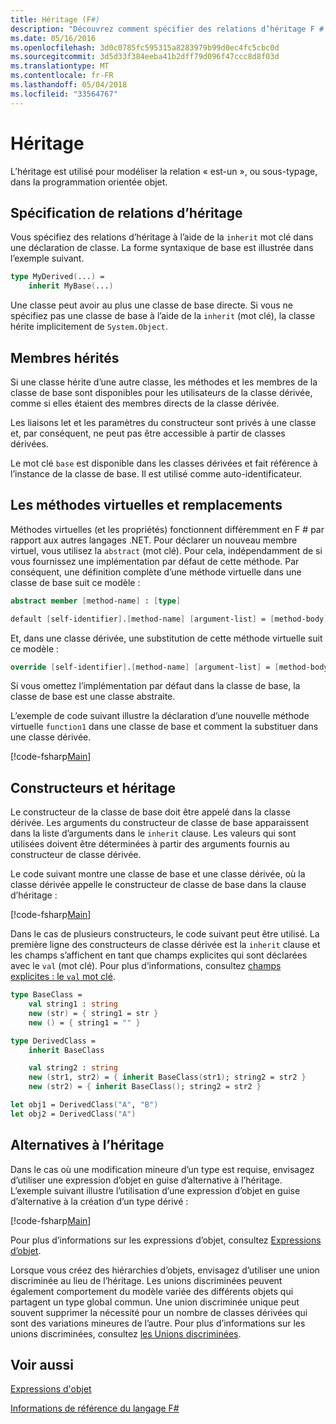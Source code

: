 ```yaml
---
title: Héritage (F#)
description: "Découvrez comment spécifier des relations d’héritage F # à l’aide du mot clé 'inherit'."
ms.date: 05/16/2016
ms.openlocfilehash: 3d0c0785fc595315a8283979b99d0ec4fc5cbc0d
ms.sourcegitcommit: 3d5d33f384eeba41b2dff79d096f47ccc8d8f03d
ms.translationtype: MT
ms.contentlocale: fr-FR
ms.lasthandoff: 05/04/2018
ms.locfileid: "33564767"
---
```

# <a name="inheritance"></a>Héritage

L’héritage est utilisé pour modéliser la relation « est-un », ou sous-typage, dans la programmation orientée objet.


## <a name="specifying-inheritance-relationships"></a>Spécification de relations d’héritage
Vous spécifiez des relations d’héritage à l’aide de la `inherit` mot clé dans une déclaration de classe. La forme syntaxique de base est illustrée dans l’exemple suivant.

```fsharp
type MyDerived(...) =
    inherit MyBase(...)
```

Une classe peut avoir au plus une classe de base directe. Si vous ne spécifiez pas une classe de base à l’aide de la `inherit` (mot clé), la classe hérite implicitement de `System.Object`.


## <a name="inherited-members"></a>Membres hérités
Si une classe hérite d’une autre classe, les méthodes et les membres de la classe de base sont disponibles pour les utilisateurs de la classe dérivée, comme si elles étaient des membres directs de la classe dérivée.

Les liaisons let et les paramètres du constructeur sont privés à une classe et, par conséquent, ne peut pas être accessible à partir de classes dérivées.

Le mot clé `base` est disponible dans les classes dérivées et fait référence à l’instance de la classe de base. Il est utilisé comme auto-identificateur.


## <a name="virtual-methods-and-overrides"></a>Les méthodes virtuelles et remplacements
Méthodes virtuelles (et les propriétés) fonctionnent différemment en F # par rapport aux autres langages .NET. Pour déclarer un nouveau membre virtuel, vous utilisez la `abstract` (mot clé). Pour cela, indépendamment de si vous fournissez une implémentation par défaut de cette méthode. Par conséquent, une définition complète d’une méthode virtuelle dans une classe de base suit ce modèle :

```fsharp
abstract member [method-name] : [type]

default [self-identifier].[method-name] [argument-list] = [method-body]
```

Et, dans une classe dérivée, une substitution de cette méthode virtuelle suit ce modèle :

```fsharp
override [self-identifier].[method-name] [argument-list] = [method-body]
```

Si vous omettez l’implémentation par défaut dans la classe de base, la classe de base est une classe abstraite.

L’exemple de code suivant illustre la déclaration d’une nouvelle méthode virtuelle `function1` dans une classe de base et comment la substituer dans une classe dérivée.

[!code-fsharp[Main](../../../samples/snippets/fsharp/lang-ref-1/snippet2601.fs)]
    
## <a name="constructors-and-inheritance"></a>Constructeurs et héritage
Le constructeur de la classe de base doit être appelé dans la classe dérivée. Les arguments du constructeur de classe de base apparaissent dans la liste d’arguments dans le `inherit` clause. Les valeurs qui sont utilisées doivent être déterminées à partir des arguments fournis au constructeur de classe dérivée.

Le code suivant montre une classe de base et une classe dérivée, où la classe dérivée appelle le constructeur de classe de base dans la clause d’héritage :

[!code-fsharp[Main](../../../samples/snippets/fsharp/lang-ref-1/snippet2602.fs)]

Dans le cas de plusieurs constructeurs, le code suivant peut être utilisé. La première ligne des constructeurs de classe dérivée est la `inherit` clause et les champs s’affichent en tant que champs explicites qui sont déclarées avec le `val` (mot clé). Pour plus d’informations, consultez [champs explicites : le `val` mot clé](members/explicit-fields-the-val-keyword.md).

```fsharp
type BaseClass =
    val string1 : string
    new (str) = { string1 = str }
    new () = { string1 = "" }

type DerivedClass =
    inherit BaseClass

    val string2 : string
    new (str1, str2) = { inherit BaseClass(str1); string2 = str2 }
    new (str2) = { inherit BaseClass(); string2 = str2 }

let obj1 = DerivedClass("A", "B")
let obj2 = DerivedClass("A")
```

## <a name="alternatives-to-inheritance"></a>Alternatives à l’héritage
Dans le cas où une modification mineure d’un type est requise, envisagez d’utiliser une expression d’objet en guise d’alternative à l’héritage. L’exemple suivant illustre l’utilisation d’une expression d’objet en guise d’alternative à la création d’un type dérivé :

[!code-fsharp[Main](../../../samples/snippets/fsharp/lang-ref-1/snippet2603.fs)]

Pour plus d’informations sur les expressions d’objet, consultez [Expressions d’objet](object-expressions.md).

Lorsque vous créez des hiérarchies d’objets, envisagez d’utiliser une union discriminée au lieu de l’héritage. Les unions discriminées peuvent également comportement du modèle variée des différents objets qui partagent un type global commun. Une union discriminée unique peut souvent supprimer la nécessité pour un nombre de classes dérivées qui sont des variations mineures de l’autre. Pour plus d’informations sur les unions discriminées, consultez [les Unions discriminées](discriminated-unions.md).


## <a name="see-also"></a>Voir aussi
[Expressions d'objet](object-expressions.md)

[Informations de référence du langage F#](index.md)
